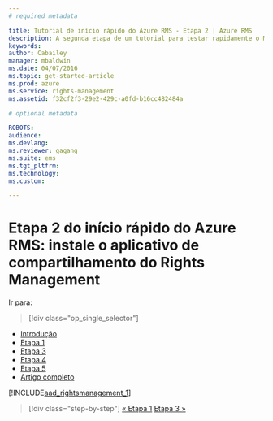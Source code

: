 ```yaml
---
# required metadata

title: Tutorial de início rápido do Azure RMS - Etapa 2 | Azure RMS
description: A segunda etapa de um tutorial para testar rapidamente o Microsoft Azure Rights Management para sua organização em apenas 5 etapas que devem levar menos de 15 minutos.
keywords:
author: Cabailey
manager: mbaldwin
ms.date: 04/07/2016
ms.topic: get-started-article
ms.prod: azure
ms.service: rights-management
ms.assetid: f32cf2f3-29e2-429c-a0fd-b16cc482484a

# optional metadata

ROBOTS: 
audience:
ms.devlang:
ms.reviewer: gagang
ms.suite: ems
ms.tgt_pltfrm:
ms.technology:
ms.custom:

---
```




# Etapa 2 do início rápido do Azure RMS: instale o aplicativo de compartilhamento do Rights Management

Ir para: 
> [!div class="op_single_selector"]
- [Introdução](rms-quickstart-intro.md)
- [Etapa 1](tutorial-step1.md)
- [Etapa 3](tutorial-step3.md)
- [Etapa 4](tutorial-step4.md)
- [Etapa 5](tutorial-step5.md)
- [Artigo completo](rms-quickstart.md)

[!INCLUDE[aad_rightsmanagement_1](../includes/tutorial-step2-include.md)] 

>[!div class="step-by-step"]
[« Etapa 1](tutorial-step1.md)
[Etapa 3 »](tutorial-step3.md)

<!--HONumber=Apr16_HO3-->


